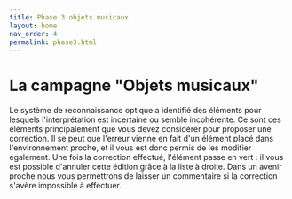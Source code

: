 ```yaml
---
title: Phase 3 objets musicaux
layout: home
nav_order: 4
permalink: phase3.html
---
```


# La campagne "Objets musicaux"

Le système de reconnaissance optique a identifié des éléments pour lesquels l'interprétation est incertaine ou semble incohérente. Ce sont ces éléments principalement que vous devez considérer pour proposer une correction. Il se peut que l'erreur vienne en fait d'un élément placé dans l'environnement proche, et il vous est donc permis de les modifier également. Une fois la correction effectué, l'élément passe en vert : il vous est possible d'annuler cette édition grâce à la liste à droite. Dans un avenir proche nous vous permettrons de laisser un commentaire si la correction s'avère impossible à effectuer.

